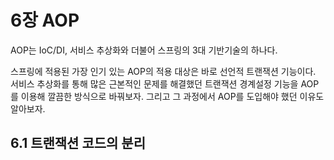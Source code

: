 # 6장 AOP

AOP는 IoC/DI, 서비스 추상화와 더불어 스프링의 3대 기반기술의 하나다. 

스프링에 적용된 가장 인기 있는 AOP의 적용 대상은 바로 선언적 트랜잭션 기능이다. 서비스 추상화를 통해 많은 근본적인 문제를 해결했던 트랜잭션 경계설정 기능을 AOP를 이용해 깔끔한 방식으로 바꿔보자. 그리고 그 과정에서 AOP를 도입해야 했던 이유도 알아보자.

## 6.1 트랜잭션 코드의 분리